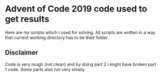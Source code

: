 
# Advent of Code 2019 code used to get results

Here are my scripts which i used for solving. All scripts are written in a way that current working directory has to be their folder.

## Disclaimer

Code is very rough (not clean) and by doing part 2 i might have broken part 1 code. Some parts also run very slowly.
